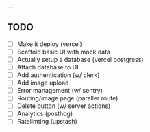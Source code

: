 ...

## TODO

- [ ] Make it deploy (vercel)
- [ ] Scaffold basic UI with mock data
- [ ] Actually setup a database (vercel postgress)
- [ ] Attach database to UI
- [ ] Add authentication (w/ clerk)
- [ ] Add image upload
- [ ] Error management (w/ sentry)
- [ ] Routing/image page (paraller route)
- [ ] Delete button (w/ server actions)
- [ ] Analytics (posthog)
- [ ] Ratelimting (upstash)